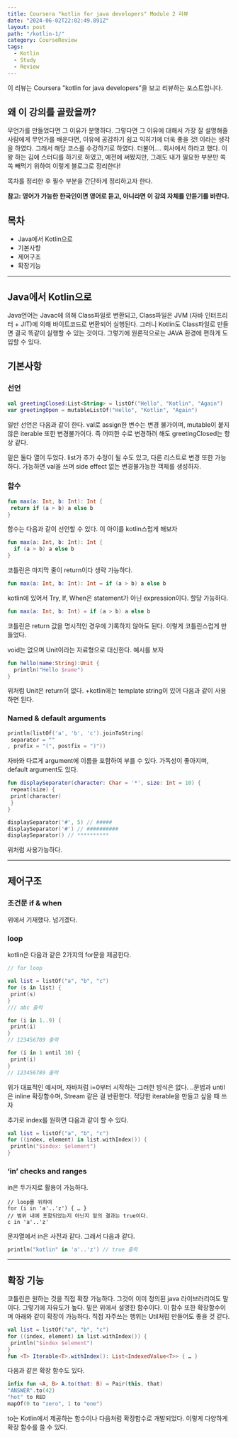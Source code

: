 ```yaml
---
title: Coursera "kotlin for java developers" Module 2 리뷰
date: "2024-06-02T22:02:49.891Z"
layout: post
path: "/kotlin-1/"
category: CourseReview
tags:
  - Kotlin
  - Study
  - Review
---
```


<span class="text-danger">이 리뷰는 Coursera "kotlin for java developers"을 보고 리뷰하는 포스트입니다.</span>

## 왜 이 강의를 골랐을까?

무언가를 만들었다면 그 이유가 분명하다. 그렇다면 그 이유에 대해서 가장 잘 설명해줄 사람에게 무언가를 배운다면, 이유에 공감하기 쉽고 익히기에 더욱 좋을 것! 이라는 생각을 하였다. 그래서 해당 코스를 수강하기로 하였다. 더불어.... 회사에서 하라고 했다.
이왕 하는 김에 스터디를 하기로 하였고, 예전에 써봤지만, 그래도 내가 필요한 부분만 쏙쏙 빼먹기 위하여 이렇게 블로그로 정리한다!

목차를 정리한 후 필수 부분을 간단하게 정리하고자 한다.

**참고: 영어가 가능한 한국인이면 영어로 듣고, 아니라면 이 강의 자체를 안듣기를 바란다.**

## 목차

- Java에서 Kotlin으로
- 기본사항
- 제어구조
- 확장기능

<!--more-->

---

## Java에서 Kotlin으로

Java언어는 Javac에 의해 Class파일로 변환되고, Class파일은 JVM (자바 인터프리터 + JIT)에 의해 바이트코드로 변환되어 실행된다. 그러니 Kotlin도 Class파일로 만들면 결국 똑같이 실행할 수 있는 것이다. 그렇기에 원론적으로는 JAVA 환경에 편하게 도입할 수 있다.

## 기본사항

### 선언

```kotlin
val greetingClosed:List<String> = listOf("Hello", "Kotlin", "Again")
var greetingOpen = mutableListOf("Hello", "Kotlin", "Again")
```

일반 선언은 다음과 같이 한다.
val로 assign한 변수는 변경 불가이며, mutable이 붙지않은 iterable 또한 변경불가이다.
즉 어떠한 수로 변경하려 해도 greetingClosed는 항상 같다.

밑은 둘다 열어 두었다. list가 추가 수정이 될 수도 있고, 다른 리스트로 변경 또한 가능하다.
가능하면 val을 쓰며 side effect 없는 변경불가능한 객체를 생성하자.

### 함수

```kotlin
fun max(a: Int, b: Int): Int {
 return if (a > b) a else b
}
```

함수는 다음과 같이 선언할 수 있다. 이 아이를 kotlin스럽게 해보자

```kotlin
fun max(a: Int, b: Int): Int {
  if (a > b) a else b
}
```

코틀린은 마지막 줄이 return이다 생략 가능하다.

```kotlin
fun max(a: Int, b: Int): Int = if (a > b) a else b
```

kotlin에 있어서 Try, If, When은 statement가 아닌 expression이다. 할당 가능하다.

```kotlin
fun max(a: Int, b: Int) = if (a > b) a else b
```

코틀린은 return 값을 명시적인 경우에 기록하지 않아도 된다. 이렇게 코틀린스럽게 만들었다.

void는 없으며 Unit이라는 자료형으로 대신한다. 예시를 보자

```kotlin
fun hello(name:String):Unit {
  println("Hello $name")
}
```

위처럼 Unit은 return이 없다. +kotlin에는 template string이 있어 다음과 같이 사용하면 된다.

### Named & default arguments

```kotlin
println(listOf('a', 'b', 'c').joinToString(
 separator = ""
, prefix = "(", postfix = ")"))
```

자바와 다르게 argument에 이름을 포함하여 부를 수 있다. 가독성이 좋아지며, default argument도 있다.

```kotlin
fun displaySeparator(character: Char = '*', size: Int = 10) {
 repeat(size) {
 print(character)
 }
}

displaySeparator('#', 5) // #####
displaySeparator('#') // ##########
displaySeparator() // **********
```

위처럼 사용가능하다.

---

## 제어구조

### 조건문 if & when

위에서 기재했다. 넘기겠다.

### loop

kotlin은 다음과 같은 2가지의 for문을 제공한다.

```kotlin
// for loop

val list = listOf("a", "b", "c")
for (s in list) {
 print(s)
}
/// abc 출력

for (i in 1..9) {
 print(i)
}
// 123456789 출력

for (i in 1 until 10) {
 print(i)
}
// 123456789 출력
```

위가 대표적인 예시며, 자바처럼 i=0부터 시작하는 그러한 방식은 없다.
..문법과 until은 inline 확장함수며, Stream 같은 걸 반환한다. 적당한 iterable을 만들고 싶을 때 쓰자

추가로 index를 원하면 다음과 같이 할 수 있다.

```kotlin
val list = listOf("a", "b", "c")
for ((index, element) in list.withIndex()) {
 println("$index: $element")
}
```

### ‘in’ checks and ranges

in은 두가지로 활용이 가능하다.

```
// loop를 위하여
for (i in 'a'..'z') { … }
// 범위 내에 포함되었는지 아닌지 밑의 결과는 true이다.
c in 'a'..'z'
```

문자열에서 in은 사전과 같다. 그래서 다음과 같다.

```kotlin
println("kotlin" in 'a'..'z') // true 출력
```

---

## 확장 기능

코틀린은 원하는 것을 직접 확장 가능하다. 그것이 이미 정의된 java 라이브러리여도 말이다. 그렇기에 자유도가 높다. 밑은 위에서 설명한 함수이다. 이 함수 또한 확장함수이며 아래와 같이 확장이 가능하다. 직접 자주쓰는 행위는 Util처럼 만들어도 좋을 것 같다.

```kotlin
val list = listOf("a", "b", "c")
for ((index, element) in list.withIndex()) {
 println("$index $element")
}
fun <T> Iterable<T>.withIndex(): List<IndexedValue<T>> { … }
```

다음과 같은 확장 함수도 있다.

```kotlin
infix fun <A, B> A.to(that: B) = Pair(this, that)
"ANSWER".to(42)
"hot" to RED
mapOf(0 to "zero", 1 to "one")
```

to는 Kotlin에서 제공하는 함수이나 다음처럼 확장함수로 개발되었다. 이렇게 다양하게 확장 함수를 쓸 수 있다.
